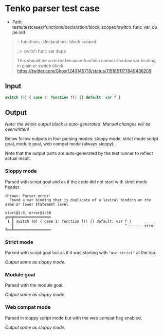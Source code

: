 # Tenko parser test case

- Path: tests/testcases/functions/declaration/block_scoped/switch_func_var_dupe.md

> :: functions : declaration : block scoped
>
> ::> switch func var dupe
>
>  This should be an error because function cannot shadow var binding in plain or switch block
https://twitter.com/Ghost1240145716/status/1151851177849438209


## Input

`````js
switch (0) { case 1: function f() {} default: var f }
`````

## Output

_Note: the whole output block is auto-generated. Manual changes will be overwritten!_

Below follow outputs in four parsing modes: sloppy mode, strict mode script goal, module goal, web compat mode (always sloppy).

Note that the output parts are auto-generated by the test runner to reflect actual result.

### Sloppy mode

Parsed with script goal and as if the code did not start with strict mode header.

`````
throws: Parser error!
  Found a var binding that is duplicate of a lexical binding on the same or lower statement level

start@1:0, error@1:50
╔══╦═════════════════
 1 ║ switch (0) { case 1: function f() {} default: var f }
   ║                                                   ^------- error
╚══╩═════════════════

`````

### Strict mode

Parsed with script goal but as if it was starting with `"use strict"` at the top.

_Output same as sloppy mode._

### Module goal

Parsed with the module goal.

_Output same as sloppy mode._

### Web compat mode

Parsed in sloppy script mode but with the web compat flag enabled.

_Output same as sloppy mode._
